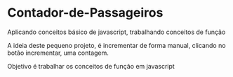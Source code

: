# Contador-de-Passageiros
Aplicando conceitos básico de javascript, trabalhando conceitos de função

A ideia deste pequeno projeto, é incrementar de forma manual, clicando no botão incrementar, uma contagem.

Objetivo é trabalhar os conceitos de função em javascript
